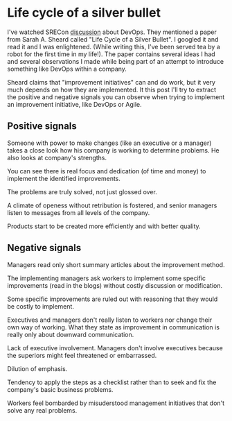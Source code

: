 # Life cycle of a silver bullet

I've watched SRECon [discussion](https://www.youtube.com/watch?v=pV3ArFwsfXA)
about DevOps. They mentioned a paper from Sarah A. Sheard called "Life Cycle of
a Silver Bullet". I googled it and read it and I was enlightened. (While writing
this, I've been served tea by a robot for the first time in my life!). The paper
contains several ideas I had and several observations I made while being part of
an attempt to introduce something like DevOps within a company.

Sheard claims that "improvement initiatives" can and do work, but it very much
depends on how they are implemented. It this post I'll try to extract the
positive and negative signals you can observe when trying to implement an
improvement initiative, like DevOps or Agile.

## Positive signals

Someone with power to make changes (like an executive or a manager) takes a
close look how his company is working to determine problems. He also looks at
company's strengths.

You can see there is real focus and dedication (of time and money) to implement
the identified improvements.

The problems are truly solved, not just glossed over.

A climate of openess without retribution is fostered, and senior managers listen
to messages from all levels of the company.

Products start to be created more efficiently and with better quality.

## Negative signals

Managers read only short summary articles about the improvement method.

The implementing managers ask workers to implement some specific improvements
(read in the blogs) without costly discussion or modification.

Some specific improvements are ruled out with reasoning that they would be
costly to implement.

Executives and managers don't really listen to workers nor change their own way
of working. What they state as improvement in communication is really only about
downward communication.

Lack of executive involvement. Managers don't involve executives because the 
superiors might feel threatened or embarrassed.

Dilution of emphasis.

Tendency to apply the steps as a checklist rather than to seek and fix the
company's basic business problems.

Workers feel bombarded by misuderstood management initiatives that don't solve
any real problems.
